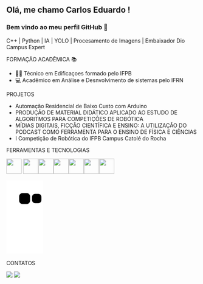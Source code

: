 ## Olá, me chamo Carlos Eduardo ! 
### Bem vindo ao meu perfil GitHub 👋


C++ | Python | IA | YOLO | Procesamento de Imagens | Embaixador Dio Campus Expert


FORMAÇÃO ACADÊMICA 📚 

- 👷‍♂️ Técnico em Edificaçoes formado pelo IFPB
- 💻 Acadêmico em Análise e Desnvolvimento de sistemas pelo IFRN


PROJETOS

- Automação Residencial de Baixo Custo com Arduino
- PRODUÇÃO DE MATERIAL DIDÁTICO APLICADO AO ESTUDO DE ALGORITMOS PARA COMPETIÇÕES DE ROBÓTICA
- MÍDIAS DIGITAIS, FICÇÃO CIENTÍFICA E ENSINO: A UTILIZAÇÃO DO PODCAST COMO FERRAMENTA PARA O ENSINO DE FÍSICA E CIÊNCIAS
- I Competição de Robótica do IFPB Campus Catolé do Rocha


FERRAMENTAS E TECNOLOGIAS

<img src="https://cdn.jsdelivr.net/gh/devicons/devicon/icons/python/python-original.svg" width="40" height="40" /> <img src="https://cdn.jsdelivr.net/gh/devicons/devicon/icons/cplusplus/cplusplus-original.svg" width="40" height="40" /><img src="https://cdn.jsdelivr.net/gh/devicons/devicon/icons/vscode/vscode-original-wordmark.svg" width="40" height="40" /><img src="https://cdn.jsdelivr.net/gh/devicons/devicon/icons/jupyter/jupyter-original-wordmark.svg" width="40" height="40" /><img src="https://cdn.jsdelivr.net/gh/devicons/devicon/icons/raspberrypi/raspberrypi-original.svg" width="40" height="40" /><img src="https://cdn.jsdelivr.net/gh/devicons/devicon/icons/opencv/opencv-original-wordmark.svg" width="40" height="40" /><img src="https://cdn.jsdelivr.net/gh/devicons/devicon/icons/arduino/arduino-original-wordmark.svg" width="40" height="40" />

  
![Snake animation](https://github.com/Carlos-Eduardo-Suassuna-Santiago/Carlos-Eduardo-Suassuna-Santiago/blob/output/github-contribution-grid-snake.svg)

  
CONTATOS

<div>
<a href="https://www.instagram.com/carlos_eduardo_suassuna/" target="_blank"><img src="https://img.shields.io/badge/-Instagram-%23E4405F?style=for-the-badge&logo=instagram&logoColor=white" target="_blank"></a>
<a href="https://www.linkedin.com/in/carlos-eduardo-suassuna-santiago-94a658203/" target="_blank"><img src="https://img.shields.io/badge/-LinkedIn-%230077B5?style=for-the-badge&logo=linkedin&logoColor=white" target="_blank"></a>   
</div>
